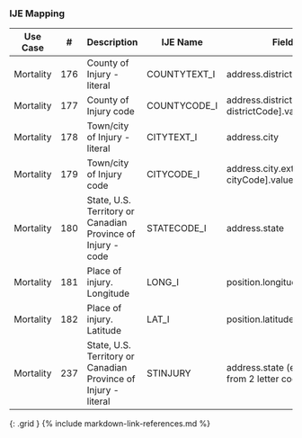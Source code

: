 ### IJE Mapping

| **Use Case** |  **#**   |  **Description**  | **IJE Name**  |  **Field**  |  **Type**  | **Value Set/Comments**  |
| :---------: | --------------- | ------------ | ------------- | ---------- | ---------- | -------------- |
| Mortality | 176 | County of Injury - literal | COUNTYTEXT_I | address.district |string |- |
| Mortality | 177 | County of Injury code | COUNTYCODE_I | address.district.extension[ districtCode].value |integer |see [CountyCodes] |
| Mortality | 178 | Town/city of Injury - literal | CITYTEXT_I | address.city |string |- |
| Mortality | 179 | Town/city of Injury code | CITYCODE_I | address.city.extension[ cityCode].value |integer |see [CityCodes] |
| Mortality | 180 | State, U.S. Territory or Canadian Province of Injury - code | STATECODE_I | address.state |string |[StatesTerritoriesAndProvincesVS] |
| Mortality | 181 | Place of injury. Longitude | LONG_I | position.longitude |float |- |
| Mortality | 182 | Place of injury. Latitude | LAT_I | position.latitude |float |- |
| Mortality | 237 | State, U.S. Territory or Canadian Province of Injury - literal | STINJURY | address.state (expanded from 2 letter code) |string |See [StateLiterals] |
{: .grid }
{% include markdown-link-references.md %}
